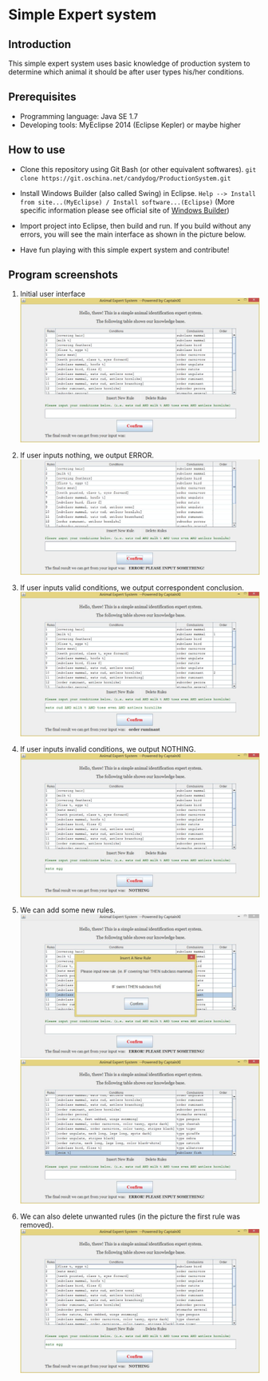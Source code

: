 # Simple Expert system

## Introduction 
This simple expert system uses basic knowledge of production system to determine which animal it should be after user types his/her conditions.

## Prerequisites

- Programming language: Java SE 1.7 
- Developing tools: MyEclipse 2014 (Eclipse Kepler) or maybe higher

## How to use 

- Clone this repository using Git Bash (or other equivalent softwares). 
`git clone https://git.oschina.net/candydog/ProductionSystem.git`

- Install Windows Builder (also called Swing) in Eclipse. 
`Help --> Install from site...(MyEclipse) / Install software...(Eclipse)` 
(More specific information please see official site of [Windows Builder](http://www.eclipse.org/windowbuilder/))

- Import project into Eclipse, then build and run. If you build without any errors, you will see the main interface as shown in the picture below.

- Have fun playing with this simple expert system and contribute!

## Program screenshots

1. Initial user interface
![](./img/0.jpg)

2. If user inputs nothing, we output ERROR.
![](./img/1.jpg)

3. If user inputs valid conditions, we output correspondent conclusion.
![](./img/2.jpg)

4. If user inputs invalid conditions, we output NOTHING.
![](./img/3.jpg)

5. We can add some new rules.
![](./img/4.jpg)
![](./img/5.jpg)

6. We can also delete unwanted rules (in the picture the first rule was removed).
![](./img/6.jpg)

